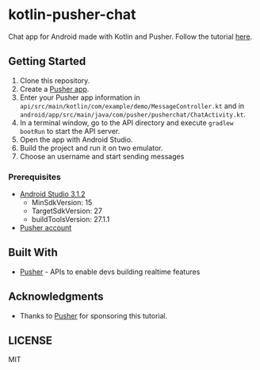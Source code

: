 # kotlin-pusher-chat
Chat app for Android made with Kotlin and Pusher. Follow the tutorial [here](https://pusher.com/tutorials/chat-kotlin-android).

## Getting Started

1. Clone this repository.
2. Create a [Pusher app](https://dashboard.pusher.com).
3. Enter your Pusher app information in `api/src/main/kotlin/com/example/demo/MessageController.kt` and in `android/app/src/main/java/com/pusher/pusherchat/ChatActivity.kt`.
4. In a terminal window, go to the API directory and execute `gradlew bootRun` to start the API server.
5. Open the app with Android Studio.
6. Build the project and run it on two emulator.
7. Choose an username and start sending messages

### Prerequisites

- [Android Studio 3.1.2](https://developer.android.com/studio/index.html)
  - MinSdkVersion: 15
  - TargetSdkVersion: 27
  - buildToolsVersion: 27.1.1
- [Pusher account](https://pusher.com/signup)

## Built With

* [Pusher](https://pusher.com/) - APIs to enable devs building realtime features

## Acknowledgments
* Thanks to [Pusher](https://pusher.com/) for sponsoring this tutorial.

## LICENSE
MIT
